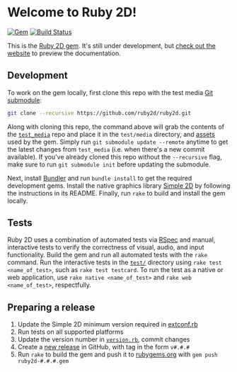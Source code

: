# Welcome to Ruby 2D!

[![Gem](https://img.shields.io/gem/v/ruby2d.svg?maxAge=2592000)](https://rubygems.org/gems/ruby2d) [![Build Status](https://travis-ci.org/ruby2d/ruby2d.svg?branch=master)](https://travis-ci.org/ruby2d/ruby2d)

This is the [Ruby 2D gem](https://rubygems.org/gems/ruby2d). It's still under development, but [check out the website](http://www.ruby2d.com) to preview the documentation.

## Development

To work on the gem locally, first clone this repo with the test media [Git submodule](http://git-scm.com/book/en/v2/Git-Tools-Submodules):

```bash
git clone --recursive https://github.com/ruby2d/ruby2d.git
```

Along with cloning this repo, the command above will grab the contents of the [`test_media`](https://github.com/simple2d/test_media) repo and place it in the `test/media` directory, and [assets](https://github.com/ruby2d/assets) used by the gem. Simply run `git submodule update --remote` anytime to get the latest changes from `test_media` (i.e. when there's a new commit available). If you've already cloned this repo without the `--recursive` flag, make sure to run `git submodule init` before updating the submodule.

Next, install [Bundler](http://bundler.io) and run `bundle install` to get the required development gems. Install the native graphics library [Simple 2D](https://github.com/simple2d/simple2d) by following the instructions in its README. Finally, run `rake` to build and install the gem locally.

## Tests

Ruby 2D uses a combination of automated tests via [RSpec](http://rspec.info) and manual, interactive tests to verify the correctness of visual, audio, and input functionality. Build the gem and run all automated tests with the `rake` command. Run the interactive tests in the [`test/`](test/) directory using `rake test <name_of_test>`, such as `rake test testcard`. To run the test as a native or web application, use `rake native <name_of_test>` and `rake web <name_of_test>`, respectfully.

## Preparing a release

1. Update the Simple 2D minimum version required in [extconf.rb](ext/ruby2d/extconf.rb)
2. Run tests on all supported platforms
3. Update the version number in [`version.rb`](lib/ruby2d/version.rb), commit changes
4. Create a [new release](https://github.com/ruby2d/ruby2d/releases) in GitHub, with tag in the form `v#.#.#`
5. Run `rake` to build the gem and push it to [rubygems.org](https://rubygems.org) with `gem push ruby2d-#.#.#.gem`
